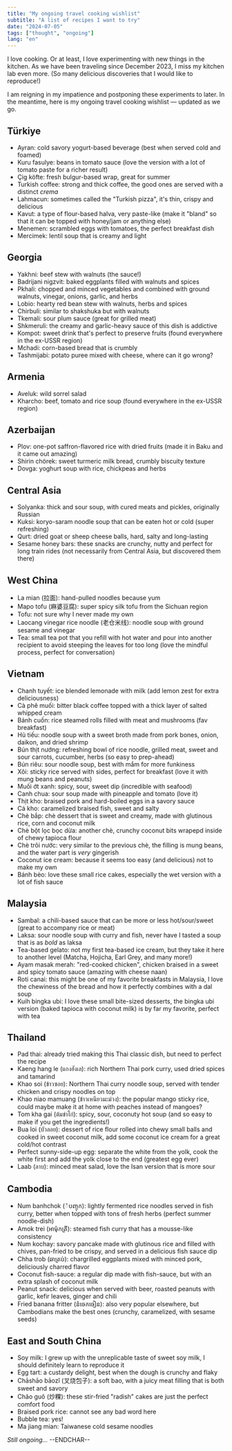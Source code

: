 ```yaml
---
title: "My ongoing travel cooking wishlist"
subtitle: "A list of recipes I want to try"
date: "2024-07-05"
tags: ["thought", "ongoing"]
lang: "en"
---
```


I love cooking. Or at least, I love experimenting with new things in the kitchen. As we have been traveling since December 2023, I miss my kitchen lab even more. (So many delicious discoveries that I would like to reproduce!)

I am reigning in my impatience and postponing these experiments to later. In the meantime, here is my ongoing travel cooking wishlist — updated as we go.

## Türkiye

- Ayran: cold savory yogurt-based beverage (best when served cold and foamed)
- Kuru fasulye: beans in tomato sauce (love the version with a lot of tomato paste for a richer result)
- Çig köfte: fresh bulgur-based wrap, great for summer
- Turkish coffee: strong and thick coffee, the good ones are served with a distinct _crema_
- Lahmacun: sometimes called the "Turkish pizza", it's thin, crispy and delicious
- Kavut: a type of flour-based halva, very paste-like (make it "bland" so that it can be topped with honey/jam or anything else)
- Menemen: scrambled eggs with tomatoes, the perfect breakfast dish
- Mercimek: lentil soup that is creamy and light

## Georgia

- Yakhni: beef stew with walnuts (the sauce!)
- Badrijani nigzvit: baked eggplants filled with walnuts and spices
- Pkhali: chopped and minced vegetables and combined with ground walnuts, vinegar, onions, garlic, and herbs
- Lobio: hearty red bean stew with walnuts, herbs and spices
- Chirbuli: similar to shakshuka but with walnuts
- Tkemali: sour plum sauce (great for grilled meat)
- Shkmeruli: the creamy and garlic-heavy sauce of this dish is addictive
- Kompot: sweet drink that's perfect to preserve fruits (found everywhere in the ex-USSR region)
- Mchadi: corn-based bread that is crumbly
- Tashmijabi: potato puree mixed with cheese, where can it go wrong?

## Armenia

- Aveluk: wild sorrel salad
- Kharcho: beef, tomato and rice soup (found everywhere in the ex-USSR region)

## Azerbaijan

- Plov: one-pot saffron-flavored rice with dried fruits (made it in Baku and it came out amazing)
- Shirin chörek: sweet turmeric milk bread, crumbly biscuity texture
- Dovga: yoghurt soup with rice, chickpeas and herbs

## Central Asia

- Solyanka: thick and sour soup, with cured meats and pickles, originally Russian
- Kuksi: koryo-saram noodle soup that can be eaten hot or cold (super refreshing)
- Qurt: dried goat or sheep cheese balls, hard, salty and long-lasting
- Sesame honey bars: these snacks are crunchy, nutty and perfect for long train rides (not necessarily from Central Asia, but discovered them there)

## West China

- La mian (拉面): hand-pulled noodles because yum
- Mapo tofu (麻婆豆腐): super spicy silk tofu from the Sichuan region
- Tofu: not sure why I never made my own
- Laocang vinegar rice noodle (老仓米线): noodle soup with ground sesame and vinegar
- Tea: small tea pot that you refill with hot water and pour into another recipient to avoid steeping the leaves for too long (love the mindful process, perfect for conversation)

## Vietnam

- Chanh tuyết: ice blended lemonade with milk (add lemon zest for extra deliciousness)
- Cà phê muối: bitter black coffee topped with a thick layer of salted whipped cream
- Bánh cuốn: rice steamed rolls filled with meat and mushrooms (fav breakfast)
- Hủ tiếu: noodle soup with a sweet broth made from pork bones, onion, daikon, and dried shrimp
- Bún thịt nướng: refreshing bowl of rice noodle, grilled meat, sweet and sour carrots, cucumber, herbs (so easy to prep-ahead)
- Bún riêu: sour noodle soup, best with mắm for more funkiness
- Xôi: sticky rice served with sides, perfect for breakfast (love it with mung beans and peanuts)
- Muối ớt xanh: spicy, sour, sweet dip (incredible with seafood)
- Canh chua: sour soup made with pineapple and tomato (love it)
- Thịt kho: braised pork and hard-boiled eggs in a savory sauce
- Cá kho: caramelized braised fish, sweet and salty
- Chè bắp: chè dessert that is sweet and creamy, made with glutinous rice, corn and coconut milk
- Chè bột lọc bọc dừa: another chè, crunchy coconut bits wrapepd inside of chewy tapioca flour
- Chè trôi nước: very similar to the previous chè, the filling is mung beans, and the water part is _very_ gingerish
- Coconut ice cream: because it seems too easy (and delicious) not to make my own
- Bánh bèo: love these small rice cakes, especially the wet version with a lot of fish sauce

## Malaysia

- Sambal: a chili-based sauce that can be more or less hot/sour/sweet (great to accompany rice or meat)
- Laksa: sour noodle soup with curry and fish, never have I tasted a soup that is as _bold_ as laksa
- Tea-based gelato: not my first tea-based ice cream, but they take it here to another level (Matcha, Hojicha, Earl Grey, and many more!)
- Ayam masak merah: "red-cooked chicken", chicken braised in a sweet and spicy tomato sauce (amazing with cheese naan)
- Roti canai: this might be one of my favorite breakfasts in Malaysia, I love the chewiness of the bread and how it perfectly combines with a dal soup
- Kuih bingka ubi: I love these small bite-sized desserts, the bingka ubi version (baked tapioca with coconut milk) is by far my favorite, perfect with tea

## Thailand

- Pad thai: already tried making this Thai classic dish, but need to perfect the recipe
- Kaeng hang le (แกงฮังเล): rich Northern Thai pork curry, used dried spices and tamarind
- Khao soi (ข้าวซอย): Northern Thai curry noodle soup, served with tender chicken and crispy noodles on top
- Khao niao mamuang (ข้าวเหนียวมะม่วง): the popular mango sticky rice, could maybe make it at home with peaches instead of mangoes?
- Tom kha gai (ต้มข่าไก่): spicy, sour, coconuty hot soup (and so easy to make if you get the ingredients!)
- Bua loi (บัวลอย): dessert of rice flour rolled into chewy small balls and cooked in sweet coconut milk, add some coconut ice cream for a great cold/hot contrast
- Perfect sunny-side-up egg: separate the white from the yolk, cook the white first and add the yolk close to the end (greatest egg ever)
- Laab (ลาบ): minced meat salad, love the Isan version that is more sour

## Cambodia

- Num banhchok (ំបញ្ចុក): lightly fermented rice noodles served in fish curry, better when topped with tons of fresh herbs (perfect summer noodle-dish)
- Amok trei (អាម៉ុកត្រី): steamed fish curry that has a mousse-like consistency
- Num kochay: savory pancake made with glutinous rice and filled with chives, pan-fried to be crispy, and served in a delicious fish sauce dip
- Chha trob (ឆាត្រប់): chargrilled eggplants mixed with minced pork, deliciously charred flavor
- Coconut fish-sauce: a regular dip made with fish-sauce, but with an extra splash of coconut milk
- Peanut snack: delicious when served with beer, roasted peanuts with garlic, kefir leaves, ginger and chili
- Fried banana fritter (នំចេកចៀន): also very popular elsewhere, but Cambodians make the best ones (crunchy, caramelized, with sesame seeds)

## East and South China

- Soy milk: I grew up with the unreplicable taste of sweet soy milk, I should definitely learn to reproduce it
- Egg tart: a custardy delight, best when the dough is crunchy and flaky
- Chāshāo bāozǐ (叉烧包子): a soft bao, with a juicy meat filling that is both sweet and savory
- Chǎo guǒ (炒粿): these stir-fried "radish" cakes are just the perfect comfort food
- Braised pork rice: cannot see any bad word here
- Bubble tea: yes!
- Ma jiang mian: Taiwanese cold sesame noodles

_Still ongoing..._ --ENDCHAR--
